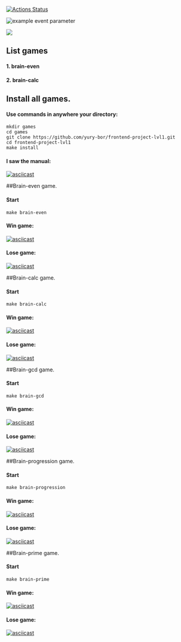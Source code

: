 [![Actions Status](https://github.com/yury-bor/frontend-project-lvl1/workflows/hexlet-check/badge.svg)](https://github.com/yury-bor/frontend-project-lvl1/actions)

![example event parameter](https://github.com/yury-bor/frontend-project-lvl1/actions/workflows/linter.yml/badge.svg?event=push)

<a href="https://codeclimate.com/github/codeclimate/codeclimate/maintainability"><img src="https://api.codeclimate.com/v1/badges/a99a88d28ad37a79dbf6/maintainability" /></a>

## List games
#### 1. brain-even
#### 2. brain-calc


## Install all games.
#### Use commands in anywhere your directory:
```shell script
mkdir games
cd games
git clone https://github.com/yury-bor/frontend-project-lvl1.git
cd frontend-project-lvl1    
make install
```
#### I saw the manual:
[![asciicast](https://asciinema.org/a/Z830AruxaBaPqoS2M5l3DVrcr.svg)](https://asciinema.org/a/Z830AruxaBaPqoS2M5l3DVrcr)


##Brain-even game.
#### Start 
```
make brain-even
```
#### Win game:
[![asciicast](https://asciinema.org/a/68WtKzCRyh7jbrUwO85Yp2G47.svg)](https://asciinema.org/a/68WtKzCRyh7jbrUwO85Yp2G47)
#### Lose game:
[![asciicast](https://asciinema.org/a/wGwiDUa0dYym5UFOPl7u4RAkU.svg)](https://asciinema.org/a/wGwiDUa0dYym5UFOPl7u4RAkU)


##Brain-calc game.
#### Start 
```
make brain-calc
```
#### Win game:
[![asciicast](https://asciinema.org/a/c5ikey4cblDTh3nhCvSWA9f8N.svg)](https://asciinema.org/a/c5ikey4cblDTh3nhCvSWA9f8N)
#### Lose game:
[![asciicast](https://asciinema.org/a/wdsfF6YRX7oe5ZJOoyTE9fRB7.svg)](https://asciinema.org/a/wdsfF6YRX7oe5ZJOoyTE9fRB7)


##Brain-gcd game.
#### Start 
```
make brain-gcd
```
#### Win game:
[![asciicast](https://asciinema.org/a/m2GfPETDhkMgI3L7DulOTeMXf.svg)](https://asciinema.org/a/m2GfPETDhkMgI3L7DulOTeMXf)
#### Lose game:
[![asciicast](https://asciinema.org/a/EV33gNKZVstE8OEe6PtoGvsJ4.svg)](https://asciinema.org/a/EV33gNKZVstE8OEe6PtoGvsJ4)


##Brain-progression game.
#### Start 
```
make brain-progression
```
#### Win game:
[![asciicast](https://asciinema.org/a/TdH9sEtxzx3OiMpp2IhlYnUtu.svg)](https://asciinema.org/a/TdH9sEtxzx3OiMpp2IhlYnUtu)
#### Lose game:
[![asciicast](https://asciinema.org/a/Z1t6YfaLQvOq1QpXzEmGKuxeu.svg)](https://asciinema.org/a/Z1t6YfaLQvOq1QpXzEmGKuxeu)


##Brain-prime game.
#### Start 
```
make brain-prime
```
#### Win game:
[![asciicast](https://asciinema.org/a/twSFvZ1IxLPgkEVL7iZ8wqJYh.svg)](https://asciinema.org/a/twSFvZ1IxLPgkEVL7iZ8wqJYh)
#### Lose game:
[![asciicast](https://asciinema.org/a/hOmg8qVmzCR8u1whzfoHpdl1O.svg)](https://asciinema.org/a/hOmg8qVmzCR8u1whzfoHpdl1O)
